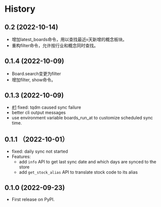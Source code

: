 # History

## 0.2 (2022-10-14)
* 增加latest_boards命令，用以查找最近`n`天新增的概念板块。
* 重构filter命令，允许按行业和概念同时查找。
## 0.1.4 (2022-10-09)
* Board.search变更为filter
* 增加filter, show命令。
## 0.1.3 (2022-10-09)
* [#1](https://github.com/zillionare/boards/issues/1) fixed: tqdm caused sync failure
* better cli output messages
* use environment variable boards_run_at to customize scheduled sync time.
## 0.1.1 （2022-10-01）
* fixed: daily sync not started
* Features:
  * add `info` API to get last sync date and which days are synced to the store
  * add `get_stock_alias` API to translate stock code to its alias
## 0.1.0 (2022-09-23)

* First release on PyPI.
